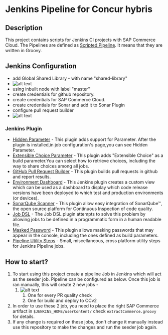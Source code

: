 # Jenkins Pipeline for Concur hybris

## Description
This project contains scripts for Jenkins CI projects with SAP Commerce Cloud. The Pipelines are defined as [Scripted Pipeline](https://www.jenkins.io/doc/book/pipeline/syntax/#scripted-pipeline). It means that they are written in Groovy.

## Jenkins Configuration
- add Global Shared Library - with name "shared-library"
- ![alt text](https://media.github.tools.sap/user/488/files/e254d2cd-a0a9-42eb-833a-efacb447cbc5?raw=true)
- using inbuilt node with label "master"
- create credentials for github repository.
- create credentials for SAP Commerce Cloud.
- create credentials for Sonar and add it to Sonar Plugin
- configure pull request builder
- ![alt text](https://media.github.tools.sap/user/488/files/5605c6b0-dd35-4522-aa5b-605a1087ab88?raw=true)

### Jenkins Plugin
- [Hidden Parameter](https://wiki.jenkins.io/display/JENKINS/Jenkins+Hidden+Parameter+Plugin) - This plugin adds support for Parameter. After the plugin is installed,in job configuration's page,you can see Hidden Parameter.
- [Extensible Choice Parameter](https://plugins.jenkins.io/extensible-choice-parameter/) - This plugin adds "Extensible Choice" as a build parameter.You can select how to retrieve choices, including the way to share choices among all jobs.
- [GitHub Pull Request Builder](https://plugins.jenkins.io/ghprb/) - This plugin builds pull requests in github and report results.
- [Environment Dashboard](https://plugins.jenkins.io/environment-dashboard/) - This Jenkins plugin creates a custom view which can be used as a dashboard to display which code release versions have been deployed to which test and production environments (or devices).
- [SonarQube Scanner](https://plugins.jenkins.io/sonar/) - This plugin allow easy integration of SonarQube™, the open source platform for Continuous Inspection of code quality.
- [Job DSL](https://plugins.jenkins.io/job-dsl/) -  The Job DSL plugin attempts to solve this problem by allowing jobs to be defined in a programmatic form in a human readable file.
- [Masked Password](https://plugins.jenkins.io/mask-passwords/) - This plugin allows masking passwords that may appear in the console, including the ones defined as build parameters.
- [Pipeline Utility Steps](https://plugins.jenkins.io/pipeline-utility-steps/) - Small, miscellaneous, cross platform utility steps for Jenkins Pipeline jobs.

## How to start?
1. To start using this project create a pipeline Job in Jenkins which will act as the seeder job. Pipeline can be configured as below. Once this job is ran manually, this will create 2 new jobs - 
   1. ![alt text](https://media.github.tools.sap/user/488/files/60f24775-c971-4ebe-a100-f60971fe56c5?raw=true)
      1. One for every PR quality check 
      2. One for build and deploy to CCv2
2. In order to use these 2 job, you need to place the right SAP Commerce artifact in `$JENKINS_HOME/userContent/` check `extractCommerce.groovy` for details.
3. If any change is required on these jobs, don't change it manually instead use this repository to make the changes and run the seeder job again.